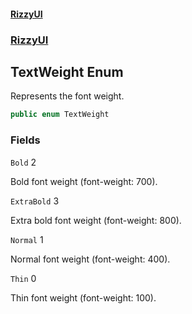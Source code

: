 #### [RizzyUI](index 'index')
### [RizzyUI](RizzyUI 'RizzyUI')

## TextWeight Enum

Represents the font weight.

```csharp
public enum TextWeight
```
### Fields

<a name='RizzyUI.TextWeight.Bold'></a>

`Bold` 2

Bold font weight (font-weight: 700).

<a name='RizzyUI.TextWeight.ExtraBold'></a>

`ExtraBold` 3

Extra bold font weight (font-weight: 800).

<a name='RizzyUI.TextWeight.Normal'></a>

`Normal` 1

Normal font weight (font-weight: 400).

<a name='RizzyUI.TextWeight.Thin'></a>

`Thin` 0

Thin font weight (font-weight: 100).